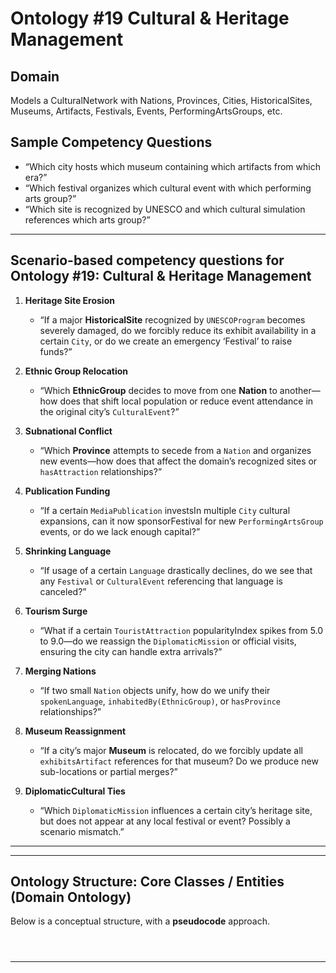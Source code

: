 # Ontology #19 Cultural & Heritage Management 

## Domain

Models a CulturalNetwork with Nations, Provinces, Cities, HistoricalSites, Museums, Artifacts, Festivals, Events, PerformingArtsGroups, etc.

## Sample Competency Questions
* “Which city hosts which museum containing which artifacts from which era?”
* “Which festival organizes which cultural event with which performing arts group?”
* “Which site is recognized by UNESCO and which cultural simulation references which arts group?”     

---           
           
## **Scenario-based competency questions** for Ontology #19: Cultural & Heritage Management           
           
1. **Heritage Site Erosion**             
   - “If a major **HistoricalSite** recognized by `UNESCOProgram` becomes severely damaged, do we forcibly reduce its exhibit availability in a certain `City`, or do we create an emergency ‘Festival’ to raise funds?”           
           
2. **Ethnic Group Relocation**             
   - “Which **EthnicGroup** decides to move from one **Nation** to another—how does that shift local population or reduce event attendance in the original city’s `CulturalEvent`?”           
           
3. **Subnational Conflict**             
   - “Which **Province** attempts to secede from a `Nation` and organizes new events—how does that affect the domain’s recognized sites or `hasAttraction` relationships?”           
           
4. **Publication Funding**             
   - “If a certain `MediaPublication` investsIn multiple `City` cultural expansions, can it now sponsorFestival for new `PerformingArtsGroup` events, or do we lack enough capital?”           
           
5. **Shrinking Language**             
   - “If usage of a certain `Language` drastically declines, do we see that any `Festival` or `CulturalEvent` referencing that language is canceled?”           
           
6. **Tourism Surge**             
   - “What if a certain `TouristAttraction` popularityIndex spikes from 5.0 to 9.0—do we reassign the `DiplomaticMission` or official visits, ensuring the city can handle extra arrivals?”           
           
7. **Merging Nations**             
   - “If two small `Nation` objects unify, how do we unify their `spokenLanguage`, `inhabitedBy(EthnicGroup)`, or `hasProvince` relationships?”           
           
8. **Museum Reassignment**             
   - “If a city’s major **Museum** is relocated, do we forcibly update all `exhibitsArtifact` references for that museum? Do we produce new sub-locations or partial merges?”           
           
9. **DiplomaticCultural Ties**             
   - “Which `DiplomaticMission` influences a certain city’s heritage site, but does not appear at any local festival or event? Possibly a scenario mismatch.”           
           
---           
                
---                
                
## Ontology Structure: Core Classes / Entities (Domain Ontology)                
                
Below is a conceptual structure, with a **pseudocode** approach.         
        
                
                
                                                              
```mermaid                                                              
       
         
```                                                 
                                                            
---                                  
                                  
```pseudocode                                
      
        
                 
```                